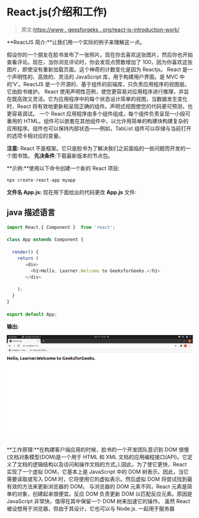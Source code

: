 # React.js(介绍和工作)

> 原文:[https://www . geesforgeks . org/react-js-introduction-work/](https://www.geeksforgeeks.org/react-js-introduction-working/)

**ReactJS 简介:**让我们用一个实际的例子来理解这一点。

假设你的一个朋友在脸书发布了一张照片。现在你去喜欢这张图片，然后你也开始查看评论。现在，当你浏览评论时，你会发现点赞数增加了 100，因为你喜欢这张图片，即使没有重新加载页面。这个神奇的计数变化是因为 Reactjs。
React 是一个声明性的、高效的、灵活的 JavaScript 库，用于构建用户界面。是 MVC 中的‘V’。ReactJS 是一个开源的、基于组件的前端库，只负责应用程序的视图层。它由脸书维护。
React 使用声明性范例，使您更容易对应用程序进行推理，并旨在既高效又灵活。它为应用程序中的每个状态设计简单的视图，当数据发生变化时，React 将有效地更新和呈现正确的组件。声明式视图使您的代码更可预测，也更容易调试。
一个 React 应用程序由多个组件组成，每个组件负责呈现一小段可重用的 HTML。组件可以嵌套在其他组件中，以允许用简单的构建块构建复杂的应用程序。组件也可以保持内部状态——例如，TabList 组件可以存储与当前打开的选项卡相对应的变量。

**注意:** React 不是框架。它只是脸书为了解决我们之前面临的一些问题而开发的一个图书馆。
**先决条件**:下载最新版本的节点包。

**示例:**使用以下命令创建一个新的 React 项目:

```jsx
npx create-react-app myapp
```

**文件名 App.js:** 现在用下面给出的代码更改 **App.js** 文件:

## java 描述语言

```jsx
import React,{ Component }  from 'react';

class App extends Component {

  render() {
    return (    
       <div>
         <h1>Hello, Learner.Welcome to GeeksforGeeks.</h1>
       </div>

    );
  }
}

export default App;
```

**输出:**

![](img/4bc366f5ecd2f8db912a94ea660d42e8.png)

**工作原理:**在构建客户端应用的时候，脸书的一个开发团队意识到 DOM 很慢(文档对象模型(DOM)是一个用于 HTML 和 XML 文档的应用编程接口(API)。它定义了文档的逻辑结构以及访问和操作文档的方式。).因此，为了使它更快，React 实现了一个虚拟 DOM，它基本上是 JavaScript 中的 DOM 树表示。因此，当它需要读取或写入 DOM 时，它将使用它的虚拟表示。然后虚拟 DOM 将尝试找到最有效的方法来更新浏览器的 DOM。
与浏览器的 DOM 元素不同，React 元素是简单的对象，创建起来很便宜。反应 DOM 负责更新 DOM 以匹配反应元素。原因是 JavaScript 非常快，值得在其中保留一个 DOM 树来加速它的操作。
虽然 React 被设想用于浏览器，但由于其设计，它也可以与 Node.js.
一起用于服务器